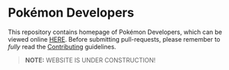 # Pokémon Developers

This repository contains homepage of Pokémon Developers, which can be viewed
online [HERE](https://pokedevs.github.io). Before submitting pull-requests,
please remember to _fully_ read the [Contributing](CONTRIBUTING.md)
guidelines.

> **NOTE:** WEBSITE IS UNDER CONSTRUCTION!
